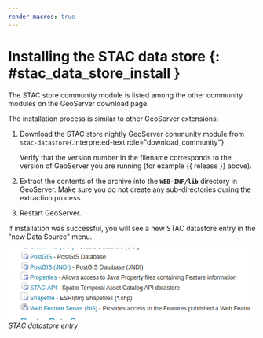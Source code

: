 ```yaml
---
render_macros: true
---
```


# Installing the STAC data store {: #stac_data_store_install }

The STAC store community module is listed among the other community modules on the GeoServer download page.

The installation process is similar to other GeoServer extensions:

1.  Download the STAC store nightly GeoServer community module from `stac-datastore`{.interpreted-text role="download_community"}.

    Verify that the version number in the filename corresponds to the version of GeoServer you are running (for example {{ release }} above).

2.  Extract the contents of the archive into the **`WEB-INF/lib`** directory in GeoServer. Make sure you do not create any sub-directories during the extraction process.

3.  Restart GeoServer.

If installation was successful, you will see a new STAC datastore entry in the "new Data Source" menu.

![](images/store-selection.png)
*STAC datastore entry*
